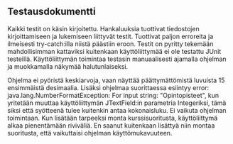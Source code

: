## Testausdokumentti

Kaikki testit on käsin kirjoitettu. Hankaluuksia tuottivat tiedostojen kirjoittamiseen ja lukemiseen liittyvät testit. Tuottivat paljon erroreita ja ilmeisesti try-catch:illa niistä päästiin eroon. Testit on pyritty tekemään mahdollisimman kattaviksi kuitenkaan käyttöliittymää ei ole testattu JUnit testeillä. Käyttöliittymän toimintaa testasin manuaalisesti ajamalla ohjelman ja muokkamalla näkymää halutunlaiseksi.

Ohjelma ei pyöristä keskiarvoja, vaan näyttää päättymättömistä luvuista 15 ensimmäistä desimaalia. 
Lisäksi ohjelmaa suorittaessa esiintyy error: java.lang.NumberFormatException: For input string: "Opintopisteet", kun yritetään muuttaa käyttöliittymän JTextField:in parametria Integeriksi, tämä siksi että syötteenä tulee kuitenkin antaa kokonaisluku. Ei vaikuta ohjelman toimintaan.
Kun lisätään tarpeeksi monta kurssisuoritusta, käyttöliittymä alkaa pienentämään riviväliä. En saanut kuitenkaan lisättyä niin montaa suoritusta, että vaikuttaisi ohjelman käyttömukavuuteen.
